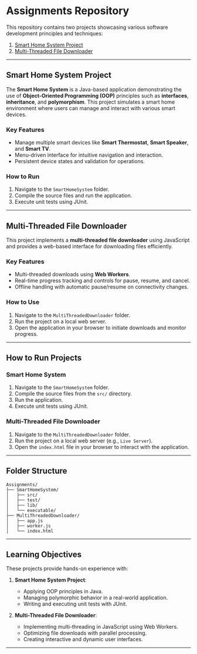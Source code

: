 
# Assignments Repository

This repository contains two projects showcasing various software development principles and techniques:

1. [Smart Home System Project](#smart-home-system-project)  
2. [Multi-Threaded File Downloader](#multi-threaded-file-downloader)

---

## Smart Home System Project

The **Smart Home System** is a Java-based application demonstrating the use of **Object-Oriented Programming (OOP)** principles such as **interfaces**, **inheritance**, and **polymorphism**. This project simulates a smart home environment where users can manage and interact with various smart devices.

### Key Features

- Manage multiple smart devices like **Smart Thermostat**, **Smart Speaker**, and **Smart TV**.
- Menu-driven interface for intuitive navigation and interaction.
- Persistent device states and validation for operations.

### How to Run

1. Navigate to the `SmartHomeSystem` folder.
2. Compile the source files and run the application.
3. Execute unit tests using JUnit.

---

## Multi-Threaded File Downloader

This project implements a **multi-threaded file downloader** using JavaScript and provides a web-based interface for downloading files efficiently.

### Key Features

- Multi-threaded downloads using **Web Workers**.
- Real-time progress tracking and controls for pause, resume, and cancel.
- Offline handling with automatic pause/resume on connectivity changes.

### How to Use

1. Navigate to the `MultiThreadedDownloader` folder.
2. Run the project on a local web server.
3. Open the application in your browser to initiate downloads and monitor progress.

---

## How to Run Projects

### Smart Home System

1. Navigate to the `SmartHomeSystem` folder.
2. Compile the source files from the `src/` directory.
3. Run the application.
4. Execute unit tests using JUnit.

### Multi-Threaded File Downloader

1. Navigate to the `MultiThreadedDownloader` folder.
2. Run the project on a local web server (e.g., `Live Server`).
3. Open the `index.html` file in your browser to interact with the application.

---

## Folder Structure

```
Assignments/
├── SmartHomeSystem/
│   ├── src/
│   ├── test/
│   ├── lib/
│   └── executable/
├── MultiThreadedDownloader/
│   ├── app.js
│   ├── worker.js
│   └── index.html
```

---

## Learning Objectives

These projects provide hands-on experience with:

1. **Smart Home System Project**:
   - Applying OOP principles in Java.
   - Managing polymorphic behavior in a real-world application.
   - Writing and executing unit tests with JUnit.

2. **Multi-Threaded File Downloader**:
   - Implementing multi-threading in JavaScript using Web Workers.
   - Optimizing file downloads with parallel processing.
   - Creating interactive and dynamic user interfaces.

---
